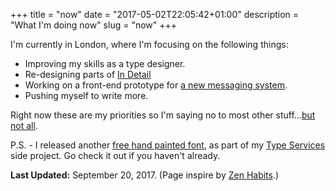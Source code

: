 +++
title = "now"
date = "2017-05-02T22:05:42+01:00"
description = "What I'm doing now"
slug = "now"
+++

I'm currently in London, where I'm focusing on the following things:

- Improving my skills as a type designer.
- Re-designing parts of [In Detail](https://indtl.com/)
- Working on a front-end prototype for [a new messaging system](http://harrycresswell.co.uk/client/ain/ain-messenger/).
- Pushing myself to write more.

Right now these are my priorities so I'm saying no to most other stuff...[but not all](https://www.harrycresswell.com/contact/).

P.S. - I released another [free hand painted font](https://gum.co/risque), as part of my [Type Services](https://typeservices.co/) side project. Go check it out if you haven't already.

**Last Updated:** September 20, 2017. (Page inspire by [Zen Habits](https://zenhabits.net/now/).)
